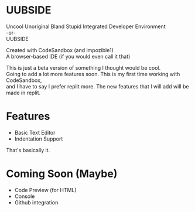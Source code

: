 # UUBSIDE<br>
Uncool Unoriginal Bland Stupid Integrated Developer Environment<br>
-or-<br>
UUBSIDE

Created with CodeSandbox (and impozible1)<br>
A browser-based IDE (if you would even call it that)

This is just a beta version of something I thought would be cool.<br>
Going to add a lot more features soon. This is my first time working with CodeSandbox,<br>
and I have to say I prefer replit more. The new features that I will add will be<br>
made in replit.<br>

# Features<br>
* Basic Text Editor
* Indentation Support<br>

That's basically it.

# Coming Soon (Maybe)<br>
* Code Preview (for HTML)
* Console
* Github integration
